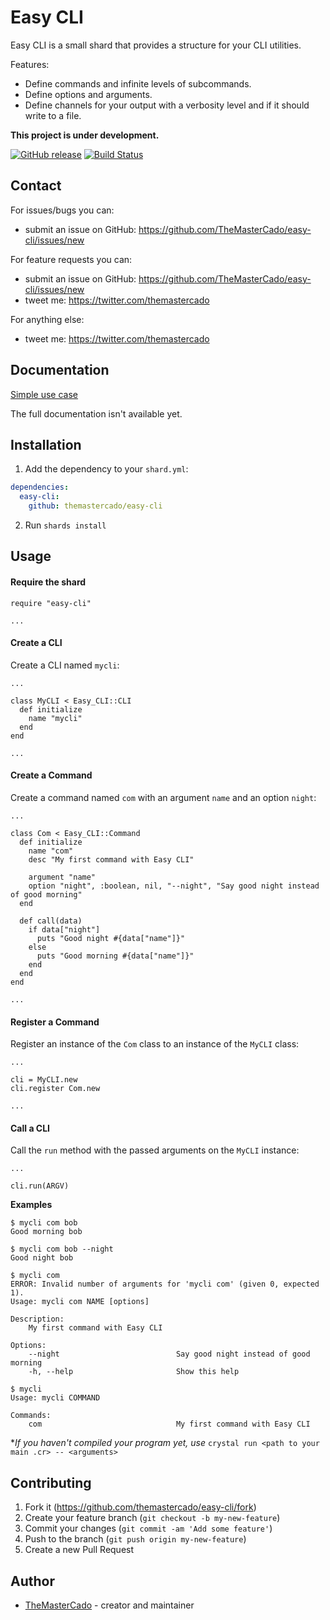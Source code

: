 # Easy CLI

Easy CLI is a small shard that provides a structure for your CLI utilities.

Features:
- Define commands and infinite levels of subcommands.
- Define options and arguments.
- Define channels for your output with a verbosity level and if it should write to a file.

**This project is under development.**

[![GitHub release](https://img.shields.io/github/release/TheMasterCado/easy-cli.svg)](https://github.com/TheMasterCado/easy-cli/releases)
[![Build Status](https://travis-ci.org/TheMasterCado/easy-cli.svg?branch=master)](https://travis-ci.org/TheMasterCado/easy-cli)

## Contact

For issues/bugs you can:
- submit an issue on GitHub: https://github.com/TheMasterCado/easy-cli/issues/new

For feature requests you can:
- submit an issue on GitHub: https://github.com/TheMasterCado/easy-cli/issues/new
- tweet me: https://twitter.com/themastercado

For anything else:
- tweet me: https://twitter.com/themastercado

## Documentation

[Simple use case](https://github.com/TheMasterCado/easy-cli#usage)

The full documentation isn't available yet.

## Installation

1. Add the dependency to your `shard.yml`:
```yaml
dependencies:
  easy-cli:
    github: themastercado/easy-cli
```
2. Run `shards install`

## Usage

#### Require the shard

```crystal
require "easy-cli"

...
```

#### Create a CLI

Create a CLI named `mycli`:
```crystal
...

class MyCLI < Easy_CLI::CLI
  def initialize
    name "mycli"
  end
end

...
```

#### Create a Command

Create a command named `com` with an argument `name` and an option `night`:
```crystal
...

class Com < Easy_CLI::Command
  def initialize
    name "com"
    desc "My first command with Easy CLI"

    argument "name"
    option "night", :boolean, nil, "--night", "Say good night instead of good morning"
  end

  def call(data)
    if data["night"]
      puts "Good night #{data["name"]}"
    else
      puts "Good morning #{data["name"]}"
    end
  end
end

...
```

#### Register a Command

Register an instance of the `Com` class to an instance of the `MyCLI` class:
```crystal
...

cli = MyCLI.new
cli.register Com.new

...
```

#### Call a CLI

Call the `run` method with the passed arguments on the `MyCLI` instance:
```crystal
...

cli.run(ARGV)
```

**Examples**

```shell
$ mycli com bob
Good morning bob
```

```shell
$ mycli com bob --night
Good night bob
```

```shell
$ mycli com
ERROR: Invalid number of arguments for 'mycli com' (given 0, expected 1).
Usage: mycli com NAME [options]

Description:
    My first command with Easy CLI

Options:
    --night                          Say good night instead of good morning
    -h, --help                       Show this help
```

```shell
$ mycli
Usage: mycli COMMAND

Commands:
    com                              My first command with Easy CLI
```

\**If you haven't compiled your program yet, use* `crystal run <path to your main .cr> -- <arguments>`

## Contributing

1. Fork it (<https://github.com/themastercado/easy-cli/fork>)
2. Create your feature branch (`git checkout -b my-new-feature`)
3. Commit your changes (`git commit -am 'Add some feature'`)
4. Push to the branch (`git push origin my-new-feature`)
5. Create a new Pull Request

## Author

- [TheMasterCado](https://github.com/TheMasterCado) - creator and maintainer
